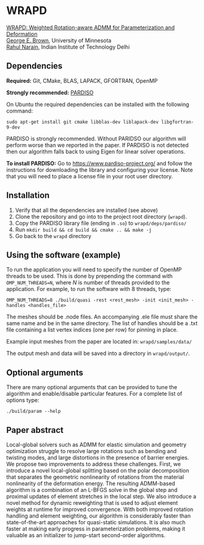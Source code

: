 # WRAPD

[WRAPD: Weighted Rotation-aware ADMM for Parameterization and Deformation](https://www-users.cse.umn.edu/~brow2327/wrapd/)  
[George E. Brown](http://www-users.cs.umn.edu/~brow2327/), University of Minnesota  
[Rahul Narain](http://rahul.narain.name/), Indian Institute of Technology Delhi

## Dependencies

**Required:** Git, CMake, BLAS, LAPACK, GFORTRAN, OpenMP

**Strongly recommended:** [PARDISO](https://www.pardiso-project.org/)

On Ubuntu the required dependencies can be installed with the following command:

    sudo apt-get install git cmake libblas-dev liblapack-dev libgfortran-9-dev

PARDISO is strongly recommended. Without PARIDSO our algorithm will perform worse than we reported in the paper. If PARDISO is not detected then our algorithm falls back to using Eigen for linear solver operations.

**To install PARDISO:**
Go to https://www.pardiso-project.org/ and follow the instructions for downloading the library and configuring your license.
Note that you will need to place a license file in your root user directory.

## Installation

1. Verify that all the dependencies are installed (see above) 
2. Clone the repository and go into to the project root directory (`wrapd`).
3. Copy the PARDISO library file (ending in `.so`) to `wrapd/deps/pardiso/`
4. Run `mkdir build && cd build && cmake .. && make -j`
5. Go back to the `wrapd` directory

## Using the software (example)

To run the application you will need to specify the number of OpenMP threads to be used.
This is done by prepending the command with `OMP_NUM_THREADS=N`, where *N* is number of threads provided to the application.
For example, to run the software with 8 threads, type:

    OMP_NUM_THREADS=8 ./build/quasi -rest <rest_mesh> -init <init_mesh> -handles <handles_file>

The meshes should be .node files. An accompanying .ele file must share the same name and be in the same directory.
The list of handles should be a .txt file containing a list vertex indices (one per row) for pinning in place.

Example input meshes from the paper are located in: `wrapd/samples/data/`

The output mesh and data will be saved into a directory in `wrapd/output/`.

## Optional arguments

There are many optional arguments that can be provided to tune the algorithm and enable/disable particular features. For a complete list of options type:

    ./build/param --help

## Paper abstract

Local-global solvers such as ADMM for elastic simulation and geometry optimization struggle to resolve large rotations such as bending and twisting modes, and large distortions in the presence of barrier energies. We propose two improvements to address these challenges. First, we introduce a novel local-global splitting based on the polar decomposition that separates the geometric nonlinearity of rotations from the material nonlinearity of the deformation energy. The resulting ADMM-based algorithm is a combination of an L-BFGS solve in the global step and proximal updates of element stretches in the local step. We also introduce a novel method for dynamic reweighting that is used to adjust element weights at runtime for improved convergence. With both improved rotation handling and element weighting, our algorithm is considerably faster than state-of-the-art approaches for quasi-static simulations. It is also much faster at making early progress in parameterization problems, making it valuable as an initializer to jump-start second-order algorithms.
